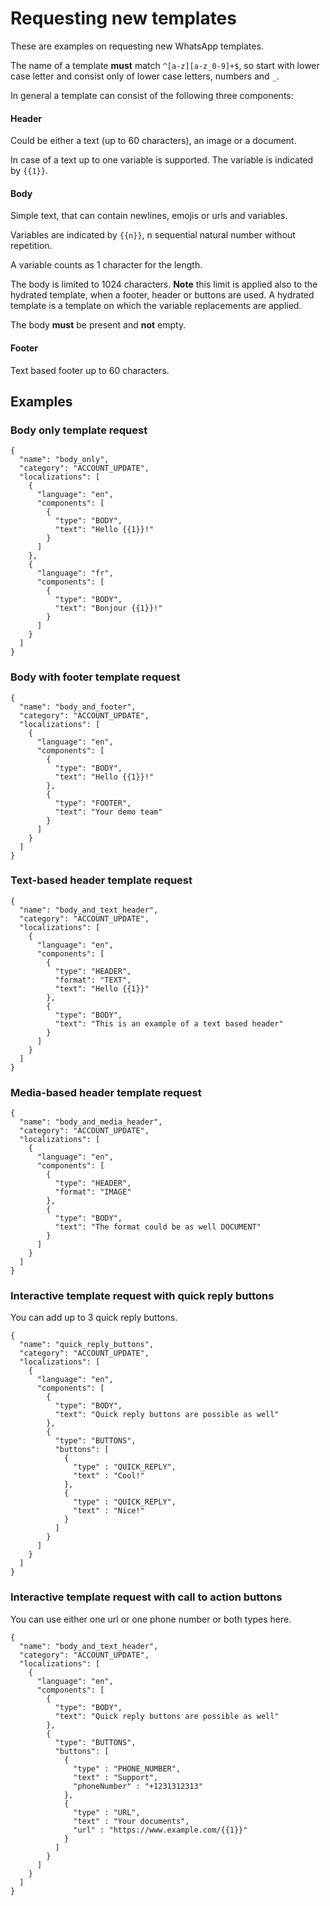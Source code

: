 # Requesting new templates

These are examples on requesting new WhatsApp templates. 

The name of a template **must** match `^[a-z][a-z_0-9]+$`, so start with lower case letter and consist only of lower case letters, numbers and `_`.

In general a template can consist of the following three components:

#### Header

Could be either a text (up to 60 characters), an image or a document.

In case of a text up to one variable is supported. The variable is indicated by `{{1}}`.

#### Body

Simple text, that can contain newlines, emojis or urls and variables.

Variables are indicated by `{{n}}`, n sequential natural number without repetition.

A variable counts as 1 character for the length.

The body is limited to 1024 characters. **Note** this limit is applied also to the hydrated template, when a footer, header or buttons are used. A hydrated template is a template on which the variable replacements are applied.

The body **must** be present and **not** empty.

#### Footer

Text based footer up to 60 characters.

## Examples

### Body only template request

````
{
  "name": "body_only",
  "category": "ACCOUNT_UPDATE",
  "localizations": [
    {
      "language": "en",
      "components": [
        {
          "type": "BODY",
          "text": "Hello {{1}}!"
        }
      ]
    },
    {
      "language": "fr",
      "components": [
        {
          "type": "BODY",
          "text": "Bonjour {{1}}!"
        }
      ]
    }
  ]
}
````

### Body with footer template request

````
{
  "name": "body_and_footer",
  "category": "ACCOUNT_UPDATE",
  "localizations": [
    {
      "language": "en",
      "components": [
        {
          "type": "BODY",
          "text": "Hello {{1}}!"
        },
        {
          "type": "FOOTER",
          "text": "Your demo team"
        }
      ]
    }
  ]
}
````

### Text-based header template request

````
{
  "name": "body_and_text_header",
  "category": "ACCOUNT_UPDATE",
  "localizations": [
    {
      "language": "en",
      "components": [
        {
          "type": "HEADER",
          "format": "TEXT",
          "text": "Hello {{1}}"
        },
        {
          "type": "BODY",
          "text": "This is an example of a text based header"
        }
      ]
    }
  ]
}
````

### Media-based header template request

````
{
  "name": "body_and_media_header",
  "category": "ACCOUNT_UPDATE",
  "localizations": [
    {
      "language": "en",
      "components": [
        {
          "type": "HEADER",
          "format": "IMAGE"
        },
        {
          "type": "BODY",
          "text": "The format could be as well DOCUMENT"
        }
      ]
    }
  ]
}
````

### Interactive template request with quick reply buttons

You can add up to 3 quick reply buttons.

````
{
  "name": "quick_reply_buttons",
  "category": "ACCOUNT_UPDATE",
  "localizations": [
    {
      "language": "en",
      "components": [
        {
          "type": "BODY",
          "text": "Quick reply buttons are possible as well"
        },
        {
          "type": "BUTTONS",
          "buttons": [
            {
              "type" : "QUICK_REPLY",
              "text" : "Cool!"
            },
            {
              "type" : "QUICK_REPLY",
              "text" : "Nice!"
            }
          ]
        }
      ]
    }
  ]
}
```` 

### Interactive template request with call to action buttons

You can use either one url or one phone number or both types here.

````
{
  "name": "body_and_text_header",
  "category": "ACCOUNT_UPDATE",
  "localizations": [
    {
      "language": "en",
      "components": [
        {
          "type": "BODY",
          "text": "Quick reply buttons are possible as well"
        },
        {
          "type": "BUTTONS",
          "buttons": [
            {
              "type" : "PHONE_NUMBER",
              "text" : "Support",
              "phoneNumber" : "+1231312313"
            },
            {
              "type" : "URL",
              "text" : "Your documents",
              "url" : "https://www.example.com/{{1}}"
            }
          ]
        }
      ]
    }
  ]
}
```` 
 